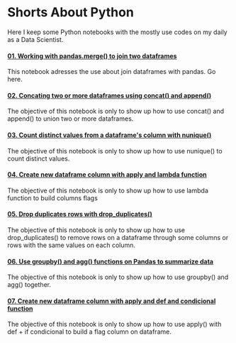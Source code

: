 # Shorts About Python
Here I keep some Python notebooks with the mostly use codes on my daily as a Data Scientist.



#### [01. Working with pandas.merge() to join two dataframes](https://bit.ly/3Qf6SaZ)<br>
This notebook adresses the use about join dataframes with pandas. Go here.


#### [02. Concating two or more dataframes using concat() and append()](https://bit.ly/3zwHkAu)
The objective of this notebook is only to show up how to use concat() and append() to union two or more dataframes.


#### [03. Count distinct values from a dataframe's column with nunique()](https://bit.ly/3MGXiej)
The objective of this notebook is only to show up how to use nunique() to count distinct values.


#### [04. Create new dataframe column with apply and lambda function](https://bit.ly/3NNXbPu)
The objective of this notebook is only to show up how to use lambda function to build columns flags


#### [05. Drop duplicates rows with drop_duplicates()](https://bit.ly/3mDogJa)
The objective of this notebook is only to show up how to use drop_duplicates() to remove rows on a dataframe through some columns or rows with the same values on each column.


#### [06. Use groupby() and agg() functions on Pandas to summarize data](https://bit.ly/3xkN2Tg)
The objective of this notebook is only to show up how to use groupby() and agg() together.


#### [07. Create new dataframe column with apply and def and condicional function](https://bit.ly/3ttT2rE)
The objective of this notebook is only to show up how to use apply() with def + if condicional to build a flag column on dataframe.
